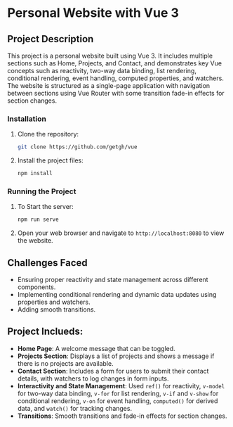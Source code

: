 # Personal Website with Vue 3

## Project Description

This project is a personal website built using Vue 3. It includes multiple sections such as Home, Projects, and Contact, and demonstrates key Vue concepts such as reactivity, two-way data binding, list rendering, conditional rendering, event handling, computed properties, and watchers. The website is structured as a single-page application with navigation between sections using Vue Router with some transition fade-in effects for section changes.

### Installation

1. Clone the repository:
    ```sh
    git clone https://github.com/getgh/vue
    ```

2. Install the project files:
    ```sh
    npm install
    ```

### Running the Project

1. To Start the server:
    ```sh
    npm run serve
    ```

2. Open your web browser and navigate to `http://localhost:8080` to view the website.

## Challenges Faced

- Ensuring proper reactivity and state management across different components.
- Implementing conditional rendering and dynamic data updates using properties and watchers.
- Adding smooth transitions.

## Project Inclueds:

- **Home Page**: A welcome message that can be toggled.
- **Projects Section**: Displays a list of projects and shows a message if there is no projects are available.
- **Contact Section**: Includes a form for users to submit their contact details, with watchers to log changes in form inputs.
- **Interactivity and State Management**: Used `ref()` for reactivity, `v-model` for two-way data binding, `v-for` for list rendering, `v-if` and `v-show` for conditional rendering, `v-on` for event handling, `computed()` for derived data, and `watch()` for tracking changes.
- **Transitions**: Smooth transitions and fade-in effects for section changes.